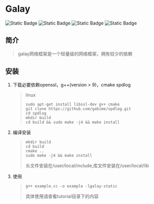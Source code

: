 
# Galay

![Static Badge](https://img.shields.io/badge/License-MIT-yellow)
![Static Badge](https://img.shields.io/badge/Language-C%2B%2B-red%20) 
![Static Badge](https://img.shields.io/badge/Platfrom-Linux-red)
![Static Badge](https://img.shields.io/badge/Architecture-x86%20x64-8A2BE2)

## 简介

> galay网络框架是一个轻量级的网络框架，拥有较少的依赖

## 安装

1. 下载必要依赖openssl，g++(version > 9)，cmake spdlog
    > linux
    >```shell
    > sudo apt-get install libssl-dev g++ cmake
    > git clone https://github.com/gabime/spdlog.git
    > cd spdlog
    > mkdir build
    > cd build && sudo make -j4 && make install
    >```

2. 编译安装
    > ```shell
    > mkdir build
    > cd build
    > cmake ..
    > sudo make -j4 && make install
    >```
    > 头文件安装在/user/local/include,库文件安装在/user/local/lib

3. 使用
    > ```shell
    > g++ example.cc -o example -lgalay-static
    > ```
    > 具体使用请查看tutorial目录下的内容
